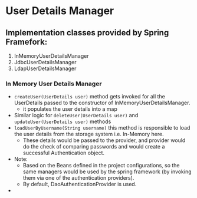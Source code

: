 # User Details Manager 

## Implementation classes provided by Spring Framefork:
1. InMemoryUserDetailsManager
2. JdbcUserDetailsManager
3. LdapUserDetailsManager


### In Memory User Details Manager

- ``createUser(UserDetails user)`` method gets invoked for all the UserDetails passed to 
the constructor of InMemoryUserDetailsManager.
  - it populates the user details into a map
- Similar logic for ``deleteUser(UserDetails user)`` and ``updateUser(UserDetails user)`` methods
- ``loadUserByUsername(String username)`` this method is responsible to load the user details from the storage system
i.e. In-Memory here.
  - These details would be passed to the provider, and provider would do the check of comparing passwords
  and would create a successful Authentication object.
- Note: 
  - Based on the Beans defined in the project configurations, so the same managers would be 
    used by the spring framework (by invoking them via one of the authentication providers).
  - By default, DaoAuthenticationProvider is used.
- 
